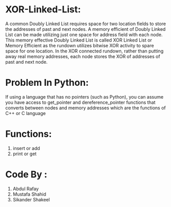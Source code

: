 # XOR-Linked-List:
A common Doubly Linked List requires space for two location fields to store the addresses of past and next nodes. A memory efficient of Doubly Linked List can be made utilizing just one space for address field with each node. This memory effective Doubly Linked List is called XOR Linked List or Memory Efficient as the rundown utilizes bitwise XOR activity to spare space for one location. In the XOR connected rundown, rather than putting away real memory addresses, each node stores the XOR of addresses of past and next node.

# Problem In Python:
If using a language that has no pointers (such as Python), you can assume you have access to get_pointer and dereference_pointer functions that converts between nodes and memory addresses which are the functions of C++ or C language

# Functions:
1) insert or add
2) print or get

# Code By :
1) Abdul Rafay
2) Mustafa Shahid
3) Sikander Shakeel
